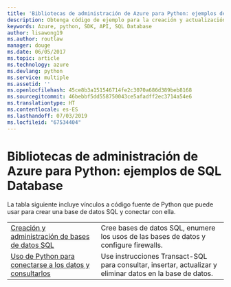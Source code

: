 ```yaml
---
title: 'Bibliotecas de administración de Azure para Python: ejemplos de SQL Database'
description: Obtenga código de ejemplo para la creación y actualización de bases de datos de Azure SQL mediante las bibliotecas de administración de Azure para Python.
keywords: Azure, python, SDK, API, SQL Database
author: lisawong19
ms.author: routlaw
manager: douge
ms.date: 06/05/2017
ms.topic: article
ms.technology: azure
ms.devlang: python
ms.service: multiple
ms.assetid: ''
ms.openlocfilehash: 45ce8b3a151546714fe2c3070a686d389beb8168
ms.sourcegitcommit: 46bebbf5dd558750043ce5afadff2ec3714a54e6
ms.translationtype: HT
ms.contentlocale: es-ES
ms.lasthandoff: 07/03/2019
ms.locfileid: "67534404"
---
```

# <a name="azure-management-libraries-for-python-samples-for-sql-database"></a>Bibliotecas de administración de Azure para Python: ejemplos de SQL Database

La tabla siguiente incluye vínculos a código fuente de Python que puede usar para crear una base de datos SQL y conectar con ella. 

| ||
|---|---|
| [Creación y administración de bases de datos SQL][1] | Cree bases de datos SQL, enumere los usos de las bases de datos y configure firewalls.  | 
| [Uso de Python para conectarse a los datos y consultarlos][2] | Use instrucciones Transact-SQL para consultar, insertar, actualizar y eliminar datos en la base de datos. | 

[1]: https://azure.microsoft.com/resources/samples/sql-database-python-manage/
[2]: https://docs.microsoft.com/azure/sql-database/sql-database-connect-query-python